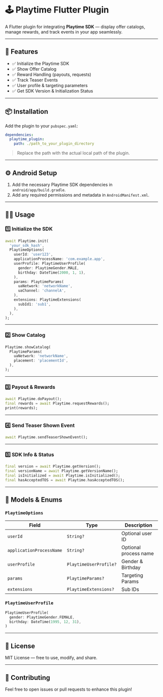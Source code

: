 # 🕹️ Playtime Flutter Plugin

A Flutter plugin for integrating **Playtime SDK** — display offer catalogs, manage rewards, and track events in your app seamlessly.

---

## 🚀 Features

- ✅ Initialize the Playtime SDK
- ✅ Show Offer Catalog
- ✅ Reward Handling (payouts, requests)
- ✅ Track Teaser Events
- ✅ User profile & targeting parameters
- ✅ Get SDK Version & Initialization Status

---

## 📦 Installation

Add the plugin to your `pubspec.yaml`:

```yaml
dependencies:
  playtime_plugin:
    path: ./path_to_your_plugin_directory
```

> Replace the path with the actual local path of the plugin.

---

## ⚙️ Android Setup

1. Add the necessary Playtime SDK dependencies in `android/app/build.gradle`.
2. Add any required permissions and metadata in `AndroidManifest.xml`.

---

## 🧑‍💻 Usage

### 1️⃣ Initialize the SDK

```dart
await Playtime.init(
  'your_sdk_hash',
  PlaytimeOptions(
    userId: 'user123',
    applicationProcessName: 'com.example.app',
    userProfile: PlaytimeUserProfile(
      gender: PlaytimeGender.MALE,
      birthday: DateTime(2000, 1, 1),
    ),
    params: PlaytimeParams(
      uaNetwork: 'networkName',
      uaChannel: 'channelA',
    ),
    extensions: PlaytimeExtensions(
      subId1: 'sub1',
    ),
  ),
);
```

---

### 2️⃣ Show Catalog

```dart
Playtime.showCatalog(
  PlaytimeParams(
    uaNetwork: 'networkName',
    placement: 'placementId',
  ),
);
```

---

### 3️⃣ Payout & Rewards

```dart
await Playtime.doPayout();
final rewards = await Playtime.requestRewards();
print(rewards);
```

---

### 4️⃣ Send Teaser Shown Event

```dart
await Playtime.sendTeaserShownEvent();
```

---

### 5️⃣ SDK Info & Status

```dart
final version = await Playtime.getVersion();
final versionName = await Playtime.getVersionName();
final isInitialized = await Playtime.isInitialized();
final hasAcceptedTOS = await Playtime.hasAcceptedTOS();
```

---

## 🧾 Models & Enums

### `PlaytimeOptions`

| Field | Type | Description |
|-------|------|-------------|
| `userId` | `String?` | Optional user ID |
| `applicationProcessName` | `String?` | Optional process name |
| `userProfile` | `PlaytimeUserProfile?` | Gender & Birthday |
| `params` | `PlaytimeParams?` | Targeting Params |
| `extensions` | `PlaytimeExtensions?` | Sub IDs |

### `PlaytimeUserProfile`

```dart
PlaytimeUserProfile(
  gender: PlaytimeGender.FEMALE,
  birthday: DateTime(1995, 12, 31),
)
```

---

## 📃 License

MIT License — free to use, modify, and share.

---

## 🤝 Contributing

Feel free to open issues or pull requests to enhance this plugin!